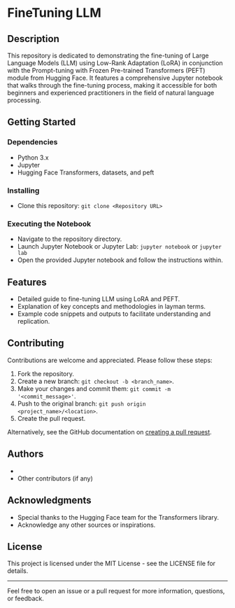 # FineTuning LLM

## Description
This repository is dedicated to demonstrating the fine-tuning of Large Language Models (LLM) using Low-Rank Adaptation (LoRA) in conjunction with the Prompt-tuning with Frozen Pre-trained Transformers (PEFT) module from Hugging Face. It features a comprehensive Jupyter notebook that walks through the fine-tuning process, making it accessible for both beginners and experienced practitioners in the field of natural language processing.

## Getting Started

### Dependencies
- Python 3.x
- Jupyter
- Hugging Face Transformers, datasets, and peft


### Installing
- Clone this repository: `git clone <Repository URL>`


### Executing the Notebook
- Navigate to the repository directory.
- Launch Jupyter Notebook or Jupyter Lab: `jupyter notebook` or `jupyter lab`
- Open the provided Jupyter notebook and follow the instructions within.

## Features
- Detailed guide to fine-tuning LLM using LoRA and PEFT.
- Explanation of key concepts and methodologies in layman terms.
- Example code snippets and outputs to facilitate understanding and replication.

## Contributing
Contributions are welcome and appreciated. Please follow these steps:

1. Fork the repository.
2. Create a new branch: `git checkout -b <branch_name>`.
3. Make your changes and commit them: `git commit -m '<commit_message>'`.
4. Push to the original branch: `git push origin <project_name>/<location>`.
5. Create the pull request.

Alternatively, see the GitHub documentation on [creating a pull request](https://help.github.com/articles/creating-a-pull-request/).

## Authors
- <Your Name>
- Other contributors (if any)

## Acknowledgments
- Special thanks to the Hugging Face team for the Transformers library.
- Acknowledge any other sources or inspirations.

## License
This project is licensed under the MIT License - see the LICENSE file for details.

---

Feel free to open an issue or a pull request for more information, questions, or feedback.
